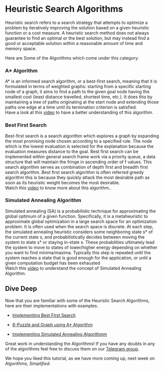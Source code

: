 # Heuristic Search Algorithms

Heuristic search refers to a search strategy that attempts to optimize a problem by iteratively improving the solution based on a given heuristic function or a cost measure. A heuristic search method does not always guarantee to find an optimal or the best solution, but may instead find a good or acceptable solution within a reasonable amount of time and memory space.

Here are Some of the Algorithms which come under this category:


### A* Algorithm

A* is an informed search algorithm, or a best-first search, meaning that it is formulated in terms of weighted graphs: starting from a specific starting node of a graph, it aims to find a path to the given goal node having the smallest cost (least distance travelled, shortest time, etc.). It does this by maintaining a tree of paths originating at the start node and extending those paths one edge at a time until its termination criterion is satisfied.
<br> Have a look at this [video](https://www.youtube.com/watch?v=ySN5Wnu88nE) to have a better understanding of this algorithm.

### Best First Search

Best-first search is a search algorithm which explores a graph by expanding the most promising node chosen according to a specified rule. The node which is the lowest evaluation is selected for the explanation because the evaluation measures distance to the goal. Best first search can be implemented within general search frame work via a priority queue, a data structure that will maintain the fringe in ascending order of f values. This search algorithm serves as combination of depth first and breadth first search algorithm. Best first search algorithm is often referred greedy algorithm this is because they quickly attack the most desirable path as soon as its heuristic weight becomes the most desirable.
<br> Watch this [video](https://www.youtube.com/watch?v=i4MA_hFkKDg) to know more about this algorithm..

### Simulated Annealing Algorithm

Simulated annealing (SA) is a probabilistic technique for approximating the global optimum of a given function. Specifically, it is a metaheuristic to approximate global optimization in a large search space for an optimization problem. It is often used when the search space is discrete. At each step, the simulated annealing heuristic considers some neighboring state s* of the current state s, and probabilistically decides between moving the system to state s* or staying in-state s. These probabilities ultimately lead the system to move to states of lower/higher energy depending on whether you want to find minima/maxima. Typically this step is repeated until the system reaches a state that is good enough for the application, or until a given computation budget has been exhausted 
<br> Watch this [video](https://www.youtube.com/watch?v=eBmU1ONJ-os) to understand the concept of Simulated Annealing Algorithm.

## Dive Deep

Now that you are familiar with some of the Heuristic Search Algorithms, here are their implementations with examples.

- [Implementing Best First Search](http://www.cplusplus.com/forum/beginner/222383/)

- [8-Puzzle and Graph using A* Algorithm](https://www.gatevidyalay.com/a-algorithm-a-algorithm-example-in-ai/)

- [Implementing Simulated Annealing Algorithmm](https://cboard.cprogramming.com/cplusplus-programming/162080-simulated-annealing-algorithm-cplusplus.html)



Great work in understanding the Algorithms! If you have any doubts in any of the algorithms feel free to discuss them on our [Telegram group](https://t.me/joinchat/Go8oWRUqXsSufvCA75qMUQ).

We hope you liked this tutorial, as we have more coming up, next week on *Algorithms, Simplified*.


























